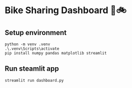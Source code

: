 # Bike Sharing Dashboard 🚴🚲

## Setup environment
```
python -m venv .venv
.\.venv\Scripts\activate
pip install numpy pandas matplotlib streamlit
```

## Run steamlit app
```
streamlit run dashboard.py
```
